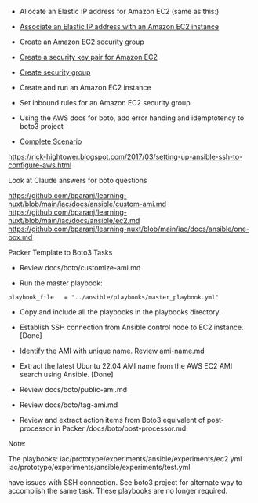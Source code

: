 

- Allocate an Elastic IP address for Amazon EC2 (same as this:)
- [Associate an Elastic IP address with an Amazon EC2 instance](https://github.com/awsdocs/aws-doc-sdk-examples/blob/main/python/example_code/ec2/elastic_ip.py)


- Create an Amazon EC2 security group
- [Create a security key pair for Amazon EC2](https://github.com/awsdocs/aws-doc-sdk-examples/blob/main/python/example_code/ec2/key_pair.py)

- [Create security group](https://github.com/awsdocs/aws-doc-sdk-examples/blob/main/python/example_code/ec2/security_group.py)
- Create and run an Amazon EC2 instance
- Set inbound rules for an Amazon EC2 security group
- Using the AWS docs for boto, add error handing and idemptotency to boto3 project

- [Complete Scenario](https://github.com/awsdocs/aws-doc-sdk-examples/blob/main/python/example_code/ec2/scenario_get_started_instances.py)

https://rick-hightower.blogspot.com/2017/03/setting-up-ansible-ssh-to-configure-aws.html

Look at Claude answers for boto questions

https://github.com/bparanj/learning-nuxt/blob/main/iac/docs/ansible/custom-ami.md
https://github.com/bparanj/learning-nuxt/blob/main/iac/docs/ansible/ec2.md
https://github.com/bparanj/learning-nuxt/blob/main/iac/docs/ansible/one-box.md


Packer Template to Boto3 Tasks

- Review docs/boto/customize-ami.md

- Run the master playbook:

```
playbook_file   = "../ansible/playbooks/master_playbook.yml"
```

- Copy and include all the playbooks in the playbooks directory.

- Establish SSH connection from Ansible control node to EC2 instance. [Done]

- Identify the AMI with unique name. Review ami-name.md
	
- Extract the latest Ubuntu 22.04 AMI name from the AWS EC2 AMI search using Ansible. [Done]

- Review docs/boto/public-ami.md

- Review docs/boto/tag-ami.md

- Review and extract action items from Boto3 equivalent of post-processor in Packer /docs/boto/post-processor.md

Note:

The playbooks:
	iac/prototype/experiments/ansible/experiments/ec2.yml
	iac/prototype/experiments/ansible/experiments/test.yml

have issues with SSH connection. See boto3 project for alternate way to accomplish the same task. These playbooks are no longer required.